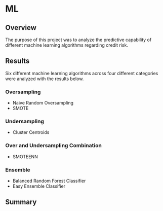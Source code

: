 # ML

## Overview
The purpose of this project was to analyze the predictive capability of different machine learning algorithms regarding credit risk.

## Results
Six different machine learning algorithms across four different categories were analyzed with the results below.

### Oversampling
- Naive Random Oversampling
- SMOTE

### Undersampling
- Cluster Centroids

### Over and Undersampling Combination
- SMOTEENN

### Ensemble

- Balanced Random Forest Classifier
- Easy Ensemble Classifier
## Summary
